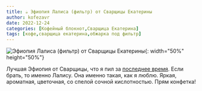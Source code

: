 ```yaml
---
title: ☕️ Эфиопия Лалиса (фильтр) от Сварщицы Екатерины 
author: kofezavr
date: 2022-12-24
categories: [Кофейный блокнот,Сварщица Екатерина]
tags: [кофе,сварщица екатерина,обжарка под фильтр]
--- 
```

![Эфиопия Лалиса (фильтр) от Сварщицы Екатерины](/assets/img/posts/23/01/ethiopia-lalisa.jpg){: width="50%" height="50%"}

Лучшая Эфиопия от Сварщицы, что я пил за [последнее время](https://kofezavr.ru/categories/%D1%81%D0%B2%D0%B0%D1%80%D1%89%D0%B8%D1%86%D0%B0-%D0%B5%D0%BA%D0%B0%D1%82%D0%B5%D1%80%D0%B8%D0%BD%D0%B0/). Если брать, то именно Лалису. Она именно такая, как я люблю. Яркая, ароматная, цветочная, со спелой сочной кислотностью. Прям конфетка!